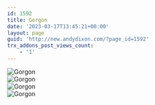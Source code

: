 ```yaml
---
id: 1592
title: Gorgon
date: '2023-03-17T13:45:21+00:00'
layout: page
guid: 'http://new.andydixon.com/?page_id=1592'
trx_addons_post_views_count:
    - '1'
---
```


![Gorgon](https://i0.wp.com/assets.g8x2.ldn.idrivee2-23.com/posters/Gorgon%2001.jpg?w=1200&ssl=1 "Gorgon")  
![Gorgon](https://i0.wp.com/assets.g8x2.ldn.idrivee2-23.com/posters/Gorgon%2002.jpg?w=1200&ssl=1 "Gorgon")  
![Gorgon](https://i0.wp.com/assets.g8x2.ldn.idrivee2-23.com/posters/Gorgon%2003.jpg?w=1200&ssl=1 "Gorgon")  
![Gorgon](https://i0.wp.com/assets.g8x2.ldn.idrivee2-23.com/posters/Gorgon%2004.jpg?w=1200&ssl=1 "Gorgon")
